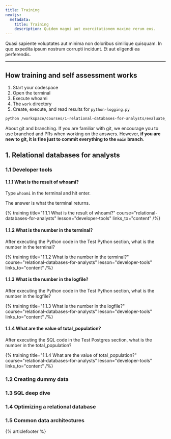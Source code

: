 ```yaml
---
title: Training
nextjs:
  metadata:
    title: Training
    description: Quidem magni aut exercitationem maxime rerum eos.
---
```


Quasi sapiente voluptates aut minima non doloribus similique quisquam. In quo expedita ipsum nostrum corrupti incidunt. Et aut eligendi ea perferendis.

---

## How training and self assessment works

1. Start your codespace
1. Open the terminal
1. Execute whoami
1. The `work` directory
1. Create, execute, and read results for `python-logging.py`

```bash
python /workspace/courses/1-relational-databases-for-analysts/evaluate_answers.py
```

About git and branching. If you are familiar with git, we encourage you to use branched and PRs when working on the answers. However, **if you are new to git, it is fine just to commit everything to the `main` branch**.

## 1. Relational databases for analysts

### 1.1 Developer tools

#### 1.1.1 What is the result of whoami?

Type `whoami` in the terminal and hit enter.

The answer is what the terminal returns.

{%
  training
  title="1.1.1 What is the result of whoami?"
  course="relational-databases-for-analysts"
  lesson="developer-tools"
  links_to="content"
/%}

#### 1.1.2 What is the number in the terminal?

After executing the Python code in the Test Python section, what is the number in the terminal?

{%
  training
  title="1.1.2 What is the number in the terminal?"
  course="relational-databases-for-analysts"
  lesson="developer-tools"
  links_to="content"
/%}

#### 1.1.3 What is the number in the logfile?

After executing the Python code in the Test Python section, what is the number in the logfile?

{%
  training
  title="1.1.3 What is the number in the logfile?"
  course="relational-databases-for-analysts"
  lesson="developer-tools"
  links_to="content"
/%}

#### 1.1.4 What are the value of total_population?

After executing the SQL code in the Test Postgres section, what is the number in the total_population?

{%
  training
  title="1.1.4 What are the value of total_population?"
  course="relational-databases-for-analysts"
  lesson="developer-tools"
  links_to="content"
/%}

### 1.2 Creating dummy data

### 1.3 SQL deep dive

### 1.4 Optimizing a relational database

### 1.5 Common data architectures

{% articlefooter %}
